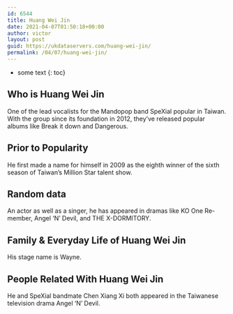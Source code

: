```yaml
---
id: 6544
title: Huang Wei Jin
date: 2021-04-07T01:50:18+00:00
author: victor
layout: post
guid: https://ukdataservers.com/huang-wei-jin/
permalink: /04/07/huang-wei-jin/
---
```


* some text
{: toc}


## Who is Huang Wei Jin



One of the lead vocalists for the Mandopop band SpeXial popular in Taiwan. With the group since its foundation in 2012, they&#8217;ve released popular albums like Break it down and Dangerous. 

                
                
                
## Prior to Popularity



He first made a name for himself in 2009 as the eighth winner of the sixth season of Taiwan&#8217;s Million Star talent show. 

                
                
                
## Random data



An actor as well as a singer, he has appeared in dramas like KO One Re-member, Angel &#8216;N&#8217; Devil, and THE X-DORMITORY. 

                
                
                
## Family & Everyday Life of Huang Wei Jin



His stage name is Wayne. 

                
                
                
## People Related With Huang Wei Jin



He and SpeXial bandmate Chen Xiang Xi both appeared in the Taiwanese television drama Angel &#8216;N&#8217; Devil. 

                
              
            
          
          
          